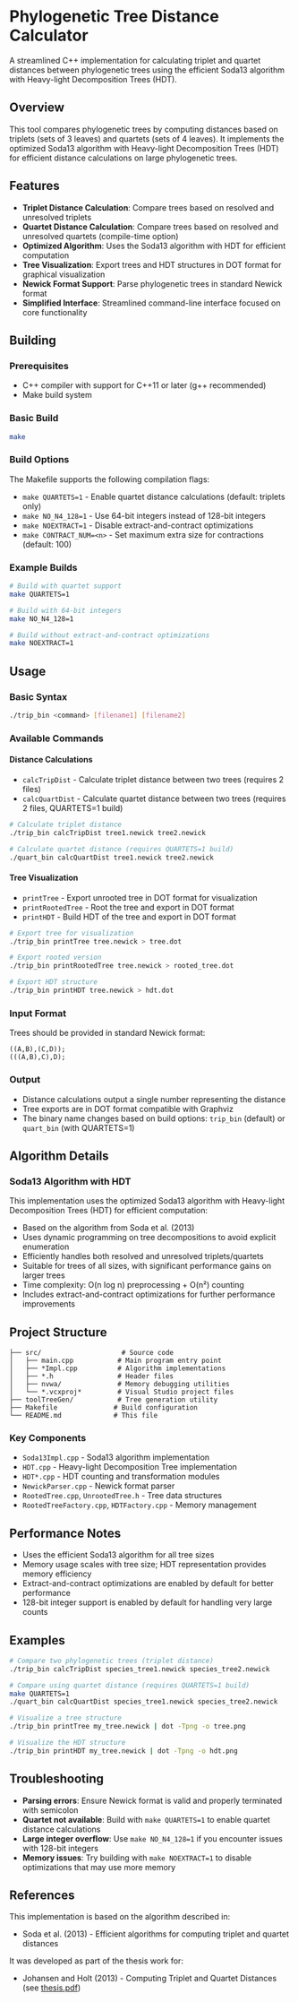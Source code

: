 # Phylogenetic Tree Distance Calculator

A streamlined C++ implementation for calculating triplet and quartet distances between phylogenetic trees using the efficient Soda13 algorithm with Heavy-light Decomposition Trees (HDT).

## Overview

This tool compares phylogenetic trees by computing distances based on triplets (sets of 3 leaves) and quartets (sets of 4 leaves). It implements the optimized Soda13 algorithm with Heavy-light Decomposition Trees (HDT) for efficient distance calculations on large phylogenetic trees.

## Features

- **Triplet Distance Calculation**: Compare trees based on resolved and unresolved triplets
- **Quartet Distance Calculation**: Compare trees based on resolved and unresolved quartets (compile-time option)
- **Optimized Algorithm**: Uses the Soda13 algorithm with HDT for efficient computation
- **Tree Visualization**: Export trees and HDT structures in DOT format for graphical visualization
- **Newick Format Support**: Parse phylogenetic trees in standard Newick format
- **Simplified Interface**: Streamlined command-line interface focused on core functionality

## Building

### Prerequisites

- C++ compiler with support for C++11 or later (g++ recommended)
- Make build system

### Basic Build

```bash
make
```

### Build Options

The Makefile supports the following compilation flags:

- `make QUARTETS=1` - Enable quartet distance calculations (default: triplets only)
- `make NO_N4_128=1` - Use 64-bit integers instead of 128-bit integers
- `make NOEXTRACT=1` - Disable extract-and-contract optimizations
- `make CONTRACT_NUM=<n>` - Set maximum extra size for contractions (default: 100)

### Example Builds

```bash
# Build with quartet support
make QUARTETS=1

# Build with 64-bit integers
make NO_N4_128=1

# Build without extract-and-contract optimizations
make NOEXTRACT=1
```

## Usage

### Basic Syntax

```bash
./trip_bin <command> [filename1] [filename2]
```

### Available Commands

#### Distance Calculations

- `calcTripDist` - Calculate triplet distance between two trees (requires 2 files)
- `calcQuartDist` - Calculate quartet distance between two trees (requires 2 files, QUARTETS=1 build)

```bash
# Calculate triplet distance
./trip_bin calcTripDist tree1.newick tree2.newick

# Calculate quartet distance (requires QUARTETS=1 build)
./quart_bin calcQuartDist tree1.newick tree2.newick
```

#### Tree Visualization

- `printTree` - Export unrooted tree in DOT format for visualization
- `printRootedTree` - Root the tree and export in DOT format  
- `printHDT` - Build HDT of the tree and export in DOT format

```bash
# Export tree for visualization
./trip_bin printTree tree.newick > tree.dot

# Export rooted version
./trip_bin printRootedTree tree.newick > rooted_tree.dot

# Export HDT structure
./trip_bin printHDT tree.newick > hdt.dot
```

### Input Format

Trees should be provided in standard Newick format:

```
((A,B),(C,D));
(((A,B),C),D);
```

### Output

- Distance calculations output a single number representing the distance
- Tree exports are in DOT format compatible with Graphviz
- The binary name changes based on build options: `trip_bin` (default) or `quart_bin` (with QUARTETS=1)

## Algorithm Details

### Soda13 Algorithm with HDT

This implementation uses the optimized Soda13 algorithm with Heavy-light Decomposition Trees (HDT) for efficient computation:
- Based on the algorithm from Soda et al. (2013)
- Uses dynamic programming on tree decompositions to avoid explicit enumeration
- Efficiently handles both resolved and unresolved triplets/quartets
- Suitable for trees of all sizes, with significant performance gains on larger trees
- Time complexity: O(n log n) preprocessing + O(n²) counting
- Includes extract-and-contract optimizations for further performance improvements

## Project Structure

```
├── src/                    # Source code
│   ├── main.cpp           # Main program entry point
│   ├── *Impl.cpp          # Algorithm implementations
│   ├── *.h                # Header files
│   ├── nvwa/              # Memory debugging utilities
│   └── *.vcxproj*         # Visual Studio project files
├── toolTreeGen/           # Tree generation utility
├── Makefile              # Build configuration
└── README.md             # This file
```

### Key Components

- `Soda13Impl.cpp` - Soda13 algorithm implementation
- `HDT.cpp` - Heavy-light Decomposition Tree implementation  
- `HDT*.cpp` - HDT counting and transformation modules
- `NewickParser.cpp` - Newick format parser
- `RootedTree.cpp`, `UnrootedTree.h` - Tree data structures
- `RootedTreeFactory.cpp`, `HDTFactory.cpp` - Memory management

## Performance Notes

- Uses the efficient Soda13 algorithm for all tree sizes
- Memory usage scales with tree size; HDT representation provides memory efficiency
- Extract-and-contract optimizations are enabled by default for better performance
- 128-bit integer support is enabled by default for handling very large counts

## Examples

```bash
# Compare two phylogenetic trees (triplet distance)
./trip_bin calcTripDist species_tree1.newick species_tree2.newick

# Compare using quartet distance (requires QUARTETS=1 build)
make QUARTETS=1
./quart_bin calcQuartDist species_tree1.newick species_tree2.newick

# Visualize a tree structure
./trip_bin printTree my_tree.newick | dot -Tpng -o tree.png

# Visualize the HDT structure  
./trip_bin printHDT my_tree.newick | dot -Tpng -o hdt.png
```

## Troubleshooting

- **Parsing errors**: Ensure Newick format is valid and properly terminated with semicolon
- **Quartet not available**: Build with `make QUARTETS=1` to enable quartet distance calculations
- **Large integer overflow**: Use `make NO_N4_128=1` if you encounter issues with 128-bit integers
- **Memory issues**: Try building with `make NOEXTRACT=1` to disable optimizations that may use more memory

## References

This implementation is based on the algorithm described in:
- Soda et al. (2013) - Efficient algorithms for computing triplet and quartet distances

It was developed as part of the thesis work for:
- Johansen and Holt (2013) - Computing Triplet and Quartet Distances (see [thesis.pdf](thesis.pdf))

